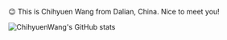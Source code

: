 😉 This is Chihyuen Wang from Dalian, China. Nice to meet you!

![ChihyuenWang's GitHub stats](https://github-readme-stats.vercel.app/api?username=ChihyuenWang&show_icons=true)
